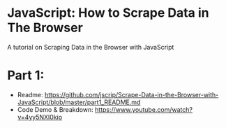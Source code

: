 # JavaScript: How to Scrape Data in The Browser
A tutorial on Scraping Data in the Browser with JavaScript
# Part 1: 
- Readme: https://github.com/jscrip/Scrape-Data-in-the-Browser-with-JavaScript/blob/master/part1_README.md
- Code Demo & Breakdown: https://www.youtube.com/watch?v=4yy5NXI0kio
